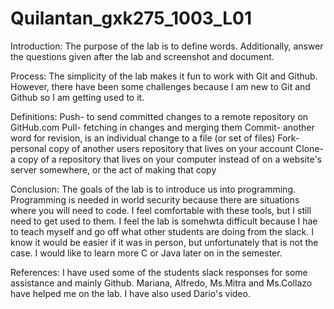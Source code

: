 # Quilantan_gxk275_1003_L01
Introduction:
The purpose of the lab is to define words.  Additionally, answer the questions given after the lab and screenshot and document.

Process:
The simplicity of the lab makes it fun to work with Git and Github. However, there have been some challenges because I am new to Git and Github so I am getting used to it.

Definitions:
Push- to send committed changes to a remote repository on GitHub.com
Pull- fetching in changes and merging them
Commit- another word for revision, is an individual change to a file (or set of files)
Fork- personal copy of another users repository that lives on your account
Clone- a copy of a repository that lives on your computer instead of on a website's server somewhere, or the act of making that copy

Conclusion:
The goals of the lab is to introduce us into programming. Programming is needed in world security because there are situations where you will need to code. I feel comfortable with these tools, but I still need to get used to them.  I feel the lab is somehwta difficult because I hae to teach myself and go off what other students are doing from the slack. I know it would be easier if it was in person, but unfortunately that is not the case. I would like to learn more C or Java later on in the semester.

References:
I have used some of the students slack responses for some assistance and mainly Github.  Mariana, Alfredo, Ms.Mitra and Ms.Collazo have helped me on the lab. I have also used Dario's video.
